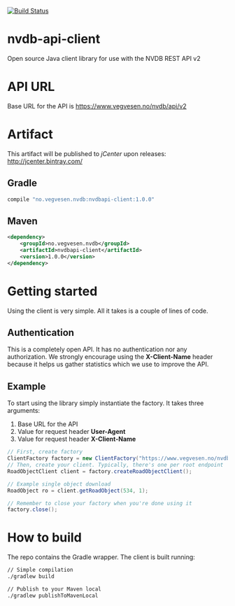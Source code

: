 [![Build Status](https://travis-ci.org/nvdb-vegdata/nvdb-api-client.svg?branch=master)](https://travis-ci.org/nvdb-vegdata/nvdb-api-client)

# nvdb-api-client
Open source Java client library for use with the NVDB REST API v2

# API URL
Base URL for the API is https://www.vegvesen.no/nvdb/api/v2

# Artifact
This artifact will be published to _jCenter_ upon releases: http://jcenter.bintray.com/

## Gradle
```gradle
compile "no.vegvesen.nvdb:nvdbapi-client:1.0.0"
```

## Maven
```xml
<dependency>
    <groupId>no.vegvesen.nvdb</groupId>
    <artifactId>nvdbapi-client</artifactId>
    <version>1.0.0</version>
</dependency>
```

# Getting started
Using the client is very simple. All it takes is a couple of lines of code.

## Authentication
This is a completely open API. It has no authentication nor any authorization. We strongly encourage using the **X-Client-Name** header because it helps us gather statistics which we use to improve the API.

## Example
To start using the library simply instantiate the factory. It takes three arguments:
1. Base URL for the API
2. Value for request header **User-Agent**
3. Value for request header **X-Client-Name**

```java
// First, create factory
ClientFactory factory = new ClientFactory("https://www.vegvesen.no/nvdb/api/v2", "nvdbapi-client", "ACME");
// Then, create your client. Typically, there's one per root endpoint
RoadObjectClient client = factory.createRoadObjectClient();

// Example single object download
RoadObject ro = client.getRoadObject(534, 1);

// Remember to close your factory when you're done using it
factory.close();
```
# How to build 
The repo contains the Gradle wrapper. The client is built running:
```bash
// Simple compilation 
./gradlew build

// Publish to your Maven local
./gradlew publishToMavenLocal
```
